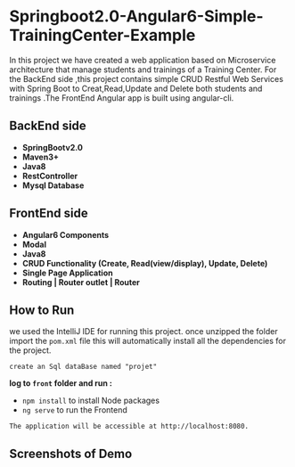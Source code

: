 # Springboot2.0-Angular6-Simple-TrainingCenter-Example
In this project we have created a web application based on Microservice architecture that manage students and trainings of a Training Center.
For the BackEnd side ,this project contains simple CRUD Restful Web Services with Spring Boot to Creat,Read,Update and Delete
both students and trainings .The FrontEnd Angular app is built using angular-cli.
## BackEnd side
* **SpringBootv2.0**
* **Maven3+**
* **Java8**
* **RestController**
* **Mysql Database**
## FrontEnd side
* **Angular6 Components**
* **Modal**
* **Java8**
* **CRUD Functionality (Create, Read(view/display), Update, Delete)**
* **Single Page Application**
* **Routing | Router outlet | Router**
## How to Run
we used the IntelliJ IDE for running this project.
once unzipped the folder import the ``pom.xml`` file this will automatically install all the dependencies for the project.
```
create an Sql dataBase named "projet"
```
**log to ``front`` folder and run :**
* ``npm install`` to install Node packages
* ``ng serve`` to run the Frontend
```
The application will be accessible at http://localhost:8080.
```
## Screenshots of Demo
